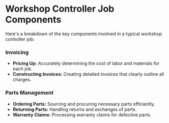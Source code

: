 # Workshop Controller Job Components

Here's a breakdown of the key components involved in a typical workshop controller job:

### Invoicing

* **Pricing Up:**  Accurately determining the cost of labor and materials for each job.
* **Constructing Invoices:** Creating detailed invoices that clearly outline all charges.


### Parts Management

* **Ordering Parts:** Sourcing and procuring necessary parts efficiently.
* **Returning Parts:** Handling returns and exchanges of parts.
* **Warranty Claims:** Processing warranty claims for defective parts.
